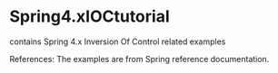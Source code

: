 # Spring4.xIOCtutorial
contains Spring 4.x Inversion Of Control related examples

References:
The examples are from Spring reference documentation.
